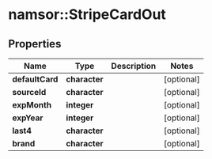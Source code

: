 # namsor::StripeCardOut

## Properties
Name | Type | Description | Notes
------------ | ------------- | ------------- | -------------
**defaultCard** | **character** |  | [optional] 
**sourceId** | **character** |  | [optional] 
**expMonth** | **integer** |  | [optional] 
**expYear** | **integer** |  | [optional] 
**last4** | **character** |  | [optional] 
**brand** | **character** |  | [optional] 


